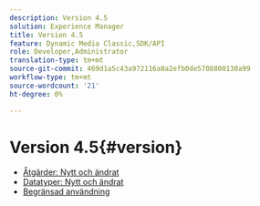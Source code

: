 ```yaml
---
description: Version 4.5
solution: Experience Manager
title: Version 4.5
feature: Dynamic Media Classic,SDK/API
role: Developer,Administrator
translation-type: tm+mt
source-git-commit: 469d1a5c43a972116a8a2efb0de5708800130a99
workflow-type: tm+mt
source-wordcount: '21'
ht-degree: 0%

---
```



# Version 4.5{#version}

* [Åtgärder: Nytt och ändrat](r-4-5-operations.md)
* [Datatyper: Nytt och ändrat](r-4-5-types.md)
* [Begränsad användning](r-restricted-use.md)
